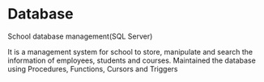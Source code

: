 # Database
School database management(SQL Server)

It is a management system for school to store, manipulate and search the information of employees, students and courses.
Maintained the database using Procedures, Functions, Cursors and Triggers
